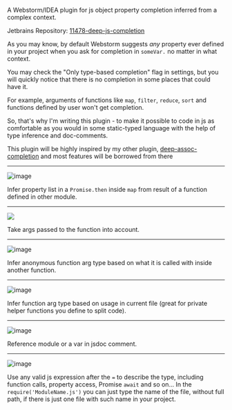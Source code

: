 A Webstorm/IDEA plugin for js object property completion inferred from a complex context.

Jetbrains Repository: [11478-deep-js-completion](https://plugins.jetbrains.com/plugin/11478-deep-js-completion)

As you may know, by default Webstorm suggests _any_ property ever defined in 
your project when you ask for completion in `someVar.` no matter in what context.

You may check the "Only type-based completion" flag in settings, but you will 
quickly notice that there is no completion in some places that could have it. 

For example, arguments of functions like `map`, `filter`, `reduce`, 
`sort` and functions defined by user won't get completion.

So, that's why I'm writing this plugin - to make it possible to code in js as comfortable as you 
would in some static-typed language with the help of type inference and doc-comments.

This plugin will be highly inspired by my other plugin, 
[deep-assoc-completion](https://plugins.jetbrains.com/plugin/9927-deep-assoc-completion) 
and most features will be borrowed from there

_______________________

![image](https://user-images.githubusercontent.com/5202330/50491395-c90cd680-0a1a-11e9-9510-fa996c8924ed.png)

Infer property list in a `Promise.then` inside `map` from result of a function defined in other module.
_______________________

![](https://user-images.githubusercontent.com/5202330/50492068-28201a80-0a1e-11e9-946f-7525aebd59ca.png)

Take args passed to the function into account.

_______________________

![image](https://user-images.githubusercontent.com/5202330/50492169-c01e0400-0a1e-11e9-9eff-44d2cfebe09b.png)

Infer anonymous function arg type based on what it is called with inside another function.

_______________________

![image](https://user-images.githubusercontent.com/5202330/50492329-a4ffc400-0a1f-11e9-93dd-2cc3a5ea6fa2.png)

Infer function arg type based on usage in current file (great for private helper functions you define to split code).

_______________________

![image](https://user-images.githubusercontent.com/5202330/50492452-5acb1280-0a20-11e9-93f7-75ff4308daa1.png)

Reference module or a var in jsdoc comment.
_______________________

![image](https://user-images.githubusercontent.com/5202330/51289122-f257cb80-19f6-11e9-93dc-349430fa6a40.png)

Use any valid js expression after the `=` to describe the type, including function calls, property access, Promise `await` and so on...
In the `require('ModuleName.js')` you can just type the name of the file, without full path, if there is just one file with such name in your project.
